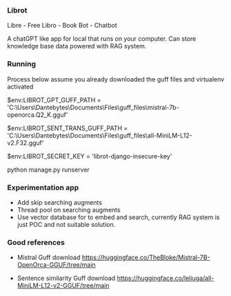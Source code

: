 ### Librot
Libre - Free
Libro - Book
Bot - Chatbot

A chatGPT like app for local that runs on your computer. Can store knowledge base data powered with RAG system.


### Running
Process below assume you already downloaded the guff files and virtualenv activated

$env:LIBROT_GPT_GUFF_PATH  = 'C:\\Users\\Dantebytes\\Documents\\Files\\guff_files\\mistral-7b-openorca.Q2_K.gguf'

$env:LIBROT_SENT_TRANS_GUFF_PATH  = 'C:\\Users\\Dantebytes\\Documents\\Files\\guff_files\\all-MiniLM-L12-v2.F32.gguf'

$env:LIBROT_SECRET_KEY  = 'librot-django-insecure-key'

python manage.py runserver 

### Experimentation app
- Add skip searching augments
- Thread pool on searching augments
- Use vector database for to embed and search, currently RAG system is just POC and not suitable solution.

### Good references
- Mistral Guff download
https://huggingface.co/TheBloke/Mistral-7B-OpenOrca-GGUF/tree/main

- Sentence similarity Guff download
https://huggingface.co/leliuga/all-MiniLM-L12-v2-GGUF/tree/main
